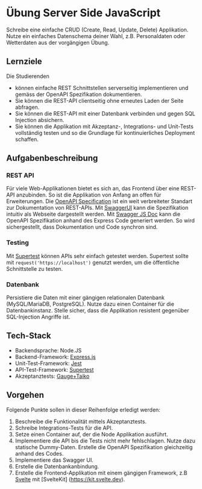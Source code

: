 # Übung Server Side JavaScript

Schreibe eine einfache CRUD (Create, Read, Update, Delete) Applikation. Nutze ein einfaches Datenschema deiner Wahl,
z.B. Personaldaten oder Wetterdaten aus der vorgängigen Übung.

## Lernziele

Die Studierenden

- können einfache REST Schnittstellen serverseitig implementieren und gemäss der OpenAPI Spezifikation dokumentieren.
- Sie können die REST-API clientseitig ohne erneutes Laden der Seite abfragen.
- Sie können die REST-API mit einer Datenbank verbinden und gegen SQL Injection absichern.
- Sie können die Applikation mit Akzeptanz-, Integrations- und Unit-Tests vollständig testen und so die Grundlage für
kontinuierliches Deployment schaffen.

## Aufgabenbeschreibung

### REST API

Für viele Web-Applikationen bietet es sich an, das Frontend über eine REST-API anzubinden. So ist die Applikation von
Anfang an offen für Erweiterungen. Die [OpenAPI Specification](https://de.wikipedia.org/wiki/OpenAPI) ist ein weit
verbreiteter Standart zur Dokumentation von REST-APIs. Mit [SwaggerUI](https://swagger.io/tools/swagger-ui/) kann die
Spezifikation intuitiv als Webseite dargestellt werden. Mit [Swagger JS Doc](https://github.com/Surnet/swagger-jsdoc)
kann die OpenAPI Spezifikation anhand des Express Code generiert werden. So wird sichergestellt, dass Dokumentation und
Code synchron sind.

### Testing

Mit [Supertest](https://github.com/ladjs/supertest) können APIs sehr einfach getestet werden. Supertest sollte
mit `request('https://localhost')` genutzt werden, um die öffentliche Schnittstelle zu testen.

### Datenbank

Persistiere die Daten mit einer gängigen relationalen Datenbank (MySQL/MariaDB, PostgreSQL). Nutze dazu einen Container
für die Datenbankinstanz. Stelle sicher, dass die Applikation resistent gegenüber SQL-Injection Angriffe ist.

## Tech-Stack

- Backendsprache: Node.JS
- Backend-Framework: [Express.js](http://expressjs.com/)
- Unit-Test-Framework: [Jest](https://jestjs.io/)
- API-Test-Framework: [Supertest](https://www.npmjs.com/package/supertest)
- Akzeptanztests: [Gauge+Taiko](https://gauge.org/)

## Vorgehen

Folgende Punkte sollen in dieser Reihenfolge erledigt werden:

1. Beschreibe die Funktionalität mittels Akzeptanztests.
2. Schreibe Integrations-Tests für die API.
3. Setze einen Container auf, der die Node Applikation ausführt.
4. Implementiere die API bis die Tests nicht mehr fehlschlagen. Nutze dazu statische Dummy-Daten. Erstelle die
   OpenAPI Spezifikation gleichzeitig anhand des Codes.
5. Implementiere das Swagger UI.
6. Erstelle die Datenbankanbindung.
7. Erstelle die Frontend-Applikation mit einem gängigen Framework, z.B [Svelte](https://svelte.dev/) mit [SvelteKit]
   (https://kit.svelte.dev).